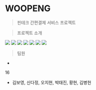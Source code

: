 # WOOPENG

> 핀테크 간편결제 서비스 프로젝트

> 프로젝트 소개

<img src="https://user-images.githubusercontent.com/34119701/86530902-ccc6c680-bef7-11ea-91c0-6ce48e6813ce.PNG">
<img src="https://user-images.githubusercontent.com/34119701/86530837-2aa6de80-bef7-11ea-8ce6-1e4ecdd43c9b.PNG">
<img src="https://user-images.githubusercontent.com/34119701/86530838-2aa6de80-bef7-11ea-959f-1f8c56fe828e.PNG">
<img src="https://user-images.githubusercontent.com/34119701/86530839-2b3f7500-bef7-11ea-8bab-9c44650401b2.PNG">
<img src="https://user-images.githubusercontent.com/34119701/86530840-2b3f7500-bef7-11ea-97b1-53e12f96a5b9.PNG">
<img src="https://user-images.githubusercontent.com/34119701/86530841-2bd80b80-bef7-11ea-870d-0caded58fe5b.PNG">
<img src="https://user-images.githubusercontent.com/34119701/86530843-2c70a200-bef7-11ea-909d-b20364efe04e.PNG">

> 팀원
* 

16

* 김보영, 신다정, 오지현, 박태진, 황현, 김병헌

